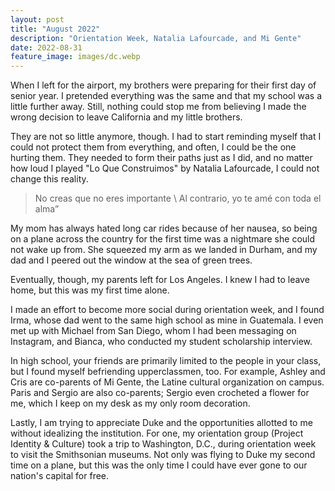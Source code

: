 ```yaml
---
layout: post
title: "August 2022"
description: "Orientation Week, Natalia Lafourcade, and Mi Gente"
date: 2022-08-31
feature_image: images/dc.webp
---
```

When I left for the airport, my brothers were preparing for their first day of senior year. I pretended everything was the same and that my school was a little further away. Still, nothing could stop me from believing I made the wrong decision to leave California and my little brothers. 

<!--more-->

They are not so little anymore, though. I had to start reminding myself that I could not protect them from everything, and often, I could be the one hurting them. They needed to form their paths just as I did, and no matter how loud I played "Lo Que Construimos" by Natalia Lafourcade, I could not change this reality.

>No creas que no eres importante \ Al contrario, yo te amé con toda el alma”

My mom has always hated long car rides because of her nausea, so being on a plane across the country for the first time was a nightmare she could not wake up from. She squeezed my arm as we landed in Durham, and my dad and I peered out the window at the sea of green trees. 

Eventually, though, my parents left for Los Angeles. I knew I had to leave home, but this was my first time alone. 

I made an effort to become more social during orientation week, and I found Irma, whose dad went to the same high school as mine in Guatemala. I even met up with Michael from San Diego, whom I had been messaging on Instagram, and Bianca, who conducted my student scholarship interview.  

In high school, your friends are primarily limited to the people in your class, but I found myself befriending upperclassmen, too. For example, Ashley and Cris are co-parents of Mi Gente, the Latine cultural organization on campus. Paris and Sergio are also co-parents; Sergio even crocheted a flower for me, which I keep on my desk as my only room decoration. 

Lastly, I am trying to appreciate Duke and the opportunities allotted to me without idealizing the institution. For one, my orientation group (Project Identity & Culture) took a trip to Washington, D.C., during orientation week to visit the Smithsonian museums. Not only was flying to Duke my second time on a plane, but this was the only time I could have ever gone to our nation's capital for free.